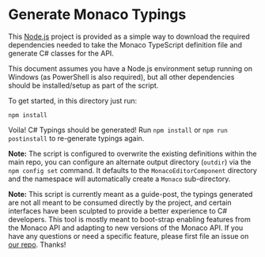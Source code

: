 Generate Monaco Typings
=======================

This [Node.js](https://nodejs.org/) project is provided as a simple way to download the required dependencies needed to take the Monaco TypeScript definition file and generate C# classes for the API. 

This document assumes you have a Node.js environment setup running on Windows (as PowerShell is also required), but all other dependencies should be installed/setup as part of the script.

To get started, in this directory just run:

```
npm install
```

Voila! C# Typings should be generated! Run `npm install` or `npm run postinstall` to re-generate typings again.

**Note:** The script is configured to overwrite the existing definitions within the main repo, you can configure an alternate output directory (`outdir`) via the `npm config set` command. It defaults to the `MonacoEditorComponent` directory and the namespace will automatically create a `Monaco` sub-directory.

**Note:** This script is currently meant as a guide-post, the typings generated are not all meant to be consumed directly by the project, and certain interfaces have been sculpted to provide a better experience to C# developers. This tool is mostly meant to boot-strap enabling features from the Monaco API and adapting to new versions of the Monaco API. If you have any questions or need a specific feature, please first file an issue on [our repo](https://github.com/hawkerm/monaco-editor-uwp). Thanks!
